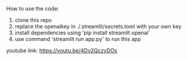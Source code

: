 How to use the code:
1. clone this repo
2. replace the openaikey in ./.streamlit/secrets.toml with your own key
3. install dependencies using 'pip install streamlit openai'
4. use command 'streamlit run app.py' to run this app

youtube link: https://youtu.be/4Dv2QczyDOs


